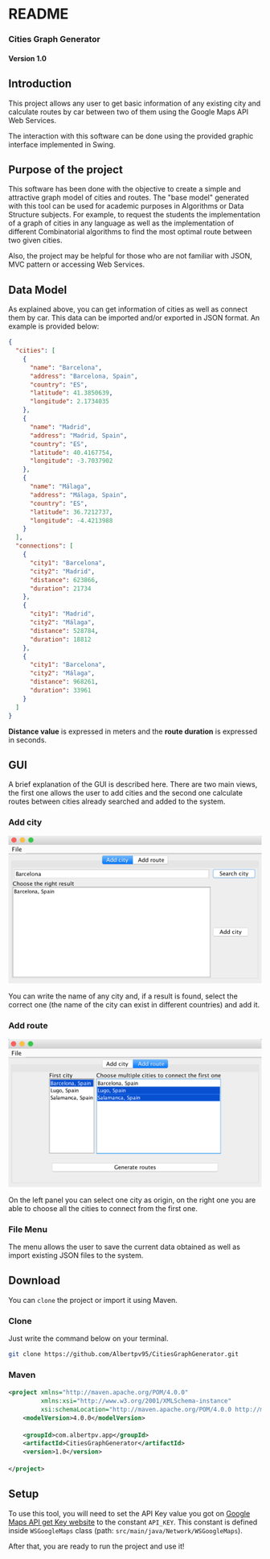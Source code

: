 # README

### Cities Graph Generator
#### Version 1.0

## Introduction

This project allows any user to get basic information of any existing city 
and calculate routes by car between two of them using the Google Maps API Web Services.
 
The interaction with this software can be done using the provided graphic interface
implemented in Swing.

## Purpose of the project

This software has been done with the objective to create a simple and attractive 
graph model of cities and routes. The "base model" generated with this tool can be used 
for academic purposes in Algorithms or Data Structure subjects. For example, to request
the students the implementation of a graph of cities in any language as well as the 
implementation of different Combinatorial algorithms to find the most optimal route
between two given cities.

Also, the project may be helpful for those who are not familiar with JSON, MVC pattern
or accessing Web Services.

## Data Model

As explained above, you can get information of cities as well as connect them 
by car. This data can be imported and/or exported in JSON format. An example is 
provided below:

```json
{
  "cities": [
    {
      "name": "Barcelona",
      "address": "Barcelona, Spain",
      "country": "ES",
      "latitude": 41.3850639,
      "longitude": 2.1734035
    },
    {
      "name": "Madrid",
      "address": "Madrid, Spain",
      "country": "ES",
      "latitude": 40.4167754,
      "longitude": -3.7037902
    },
    {
      "name": "Málaga",
      "address": "Málaga, Spain",
      "country": "ES",
      "latitude": 36.7212737,
      "longitude": -4.4213988
    }
  ],
  "connections": [
    {
      "city1": "Barcelona",
      "city2": "Madrid",
      "distance": 623866,
      "duration": 21734
    },
    {
      "city1": "Madrid",
      "city2": "Málaga",
      "distance": 528784,
      "duration": 18812
    },
    {
      "city1": "Barcelona",
      "city2": "Málaga",
      "distance": 968261,
      "duration": 33961
    }
  ]
}
```

**Distance value** is expressed in meters and the **route duration** is expressed in seconds.

## GUI

A brief explanation of the GUI is described here. There are two main views,
the first one allows the user to add cities and the second one calculate 
routes between cities already searched and added to the system.

### Add city
![Add city panel](res/screen_add_city.png)

You can write the name of any city and, if a result is found, select the correct 
one (the name of the city can exist in different countries) and add it.

### Add route
![Add route panel](res/screen_add_route.png)

On the left panel you can select one city as origin, on the right one you are able
to choose all the cities to connect from the first one.

### File Menu

The menu allows the user to save the current data obtained as well as import
existing JSON files to the system. 

## Download

You can ```clone``` the project or import it using Maven.


### Clone

Just write the command below on your terminal.
```bash
git clone https://github.com/Albertpv95/CitiesGraphGenerator.git
```

### Maven
```xml
<project xmlns="http://maven.apache.org/POM/4.0.0"
         xmlns:xsi="http://www.w3.org/2001/XMLSchema-instance"
         xsi:schemaLocation="http://maven.apache.org/POM/4.0.0 http://maven.apache.org/xsd/maven-4.0.0.xsd">
    <modelVersion>4.0.0</modelVersion>

    <groupId>com.albertpv.app</groupId>
    <artifactId>CitiesGraphGenerator</artifactId>
    <version>1.0</version>

</project>
```

## Setup

To use this tool, you will need to set the API Key value you got on 
[Google Maps API get Key website](https://developers.google.com/maps/documentation/geocoding/get-api-key)
to the constant ```API_KEY```. This constant is defined inside ```WSGoogleMaps``` 
class (path: ```src/main/java/Network/WSGoogleMaps```). 

After that, you are ready to run the project and use it!